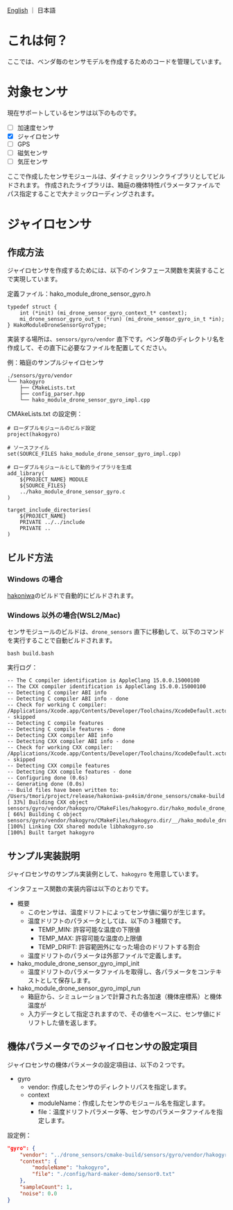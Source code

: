 
[English](README.md) ｜ 日本語

# これは何？

ここでは、ベンダ毎のセンサモデルを作成するためのコードを管理しています。

# 対象センサ

現在サポートしているセンサは以下のものです。

- [ ] 加速度センサ
- [X] ジャイロセンサ
- [ ] GPS
- [ ] 磁気センサ
- [ ] 気圧センサ

ここで作成したセンサモジュールは、ダイナミックリンクライブラリとしてビルドされます。
作成されたライブラリは、箱庭の機体特性パラメータファイルでパス指定することで大ナミックローディングされます。

# ジャイロセンサ

## 作成方法

ジャイロセンサを作成するためには、以下のインタフェース関数を実装することで実現しています。

定義ファイル：hako_module_drone_sensor_gyro.h
```
typedef struct {
    int (*init) (mi_drone_sensor_gyro_context_t* context);
    mi_drone_sensor_gyro_out_t (*run) (mi_drone_sensor_gyro_in_t *in);
} HakoModuleDroneSensorGyroType;
```

実装する場所は、`sensors/gyro/vendor` 直下です。ベンダ毎のディレクトリ名を作成して、その直下に必要なファイルを配置してください。

例：箱庭のサンプルジャイロセンサ
```
./sensors/gyro/vendor
└── hakogyro
    ├── CMakeLists.txt
    ├── config_parser.hpp
    └── hako_module_drone_sensor_gyro_impl.cpp
```

CMAkeLists.txt の設定例：

```
# ローダブルモジュールのビルド設定
project(hakogyro)

# ソースファイル
set(SOURCE_FILES hako_module_drone_sensor_gyro_impl.cpp)

# ローダブルモジュールとして動的ライブラリを生成
add_library(
    ${PROJECT_NAME} MODULE 
    ${SOURCE_FILES}
    ../hako_module_drone_sensor_gyro.c
)

target_include_directories(
    ${PROJECT_NAME} 
    PRIVATE ../../include
    PRIVATE ..
)
```

## ビルド方法


### Windows の場合

[hakoniwa](https://github.com/toppers/hakoniwa-px4sim/tree/main/hakoniwa)のビルドで自動的にビルドされます。

### Windows 以外の場合(WSL2/Mac)

センサモジュールのビルドは、`drone_sensors` 直下に移動して、以下のコマンドを実行することで自動ビルドされます。

```
bash build.bash
```

実行ログ：
```
-- The C compiler identification is AppleClang 15.0.0.15000100
-- The CXX compiler identification is AppleClang 15.0.0.15000100
-- Detecting C compiler ABI info
-- Detecting C compiler ABI info - done
-- Check for working C compiler: /Applications/Xcode.app/Contents/Developer/Toolchains/XcodeDefault.xctoolchain/usr/bin/cc - skipped
-- Detecting C compile features
-- Detecting C compile features - done
-- Detecting CXX compiler ABI info
-- Detecting CXX compiler ABI info - done
-- Check for working CXX compiler: /Applications/Xcode.app/Contents/Developer/Toolchains/XcodeDefault.xctoolchain/usr/bin/c++ - skipped
-- Detecting CXX compile features
-- Detecting CXX compile features - done
-- Configuring done (0.6s)
-- Generating done (0.0s)
-- Build files have been written to: /Users/tmori/project/release/hakoniwa-px4sim/drone_sensors/cmake-build
[ 33%] Building CXX object sensors/gyro/vendor/hakogyro/CMakeFiles/hakogyro.dir/hako_module_drone_sensor_gyro_impl.cpp.o
[ 66%] Building C object sensors/gyro/vendor/hakogyro/CMakeFiles/hakogyro.dir/__/hako_module_drone_sensor_gyro.c.o
[100%] Linking CXX shared module libhakogyro.so
[100%] Built target hakogyro
```

## サンプル実装説明

ジャイロセンサのサンプル実装例として、`hakogyro` を用意しています。

インタフェース関数の実装内容は以下のとおりです。

* 概要
  * このセンサは、温度ドリフトによってセンサ値に偏りが生じます。
  * 温度ドリフトのパラメータとしては、以下の３種類です。
    * TEMP_MIN: 許容可能な温度の下限値
    * TEMP_MAX: 許容可能な温度の上限値
    * TEMP_DRIFT: 許容範囲外になった場合のドリフトする割合
  * 温度ドリフトのパラメータは外部ファイルで定義します。
* hako_module_drone_sensor_gyro_impl_init
  * 温度ドリフトのパラメータファイルを取得し、各パラメータをコンテキストとして保存します。
* hako_module_drone_sensor_gyro_impl_run
  * 箱庭から、シミュレーションで計算された各加速（機体座標系）と機体温度が
  * 入力データとして指定されますので、その値をベースに、センサ値にドリフトした値を返します。

## 機体パラメータでのジャイロセンサの設定項目

ジャイロセンサの機体パラメータの設定項目は、以下の２つです。

* gyro
  * vendor: 作成したセンサのディレクトリパスを指定します。
  * context
    * moduleName：作成したセンサのモジュール名を指定します。
    * file：温度ドリフトパラメータ等、センサのパラメータファイルを指定します。


設定例：
```json
"gyro": {
    "vendor": "../drone_sensors/cmake-build/sensors/gyro/vendor/hakogyro",
    "context": {
        "moduleName": "hakogyro",
        "file": "./config/hard-maker-demo/sensor0.txt"
    },
    "sampleCount": 1,
    "noise": 0.0
}
```